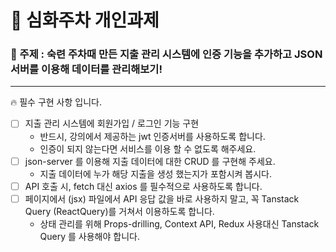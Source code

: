 # 📂 심화주차 개인과제
### 📌 주제 : 숙련 주차때 만든 지출 관리 시스템에 인증 기능을 추가하고 JSON 서버를 이용해 데이터를 관리해보기!
---
<aside>
🔥 필수 구현 사항 입니다.

</aside>

- [ ]  지출 관리 시스템에 회원가입 / 로그인 기능 구현
    - 반드시, 강의에서 제공하는 jwt 인증서버를 사용하도록 합니다.
    - 인증이 되지 않는다면 서비스를 이용 할 수 없도록 해주세요.
- [ ]  json-server 를 이용해 지출 데이터에 대한 CRUD 를 구현해 주세요.
    - 지출 데이터에 누가 해당 지출을 생성 했는지가 포함시켜 봅시다.
- [ ]  API 호출 시, fetch 대신 axios 를 필수적으로 사용하도록 합니다.
- [ ]  페이지에서 (jsx) 파일에서 API 응답 값을 바로 사용하지 말고, 꼭 Tanstack Query (ReactQuery)를 거쳐서 이용하도록 합니다.
    - 상태 관리를 위해 Props-drilling, Context API, Redux 사용대신 Tanstack Query 를 사용해야 합니다.